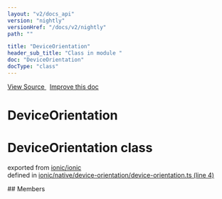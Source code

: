 ```yaml
---
layout: "v2/docs_api"
version: "nightly"
versionHref: "/docs/v2/nightly"
path: ""

title: "DeviceOrientation"
header_sub_title: "Class in module "
doc: "DeviceOrientation"
docType: "class"
---
```



<div class="improve-docs">
  <a href='http://github.com/driftyco/ionic2/tree/master/ionic/native/device-orientation/device-orientation.ts#L3'>
    View Source
  </a>
  &nbsp;
  <a href='http://github.com/driftyco/ionic2/edit/master/ionic/native/device-orientation/device-orientation.ts#L3'>
    Improve this doc
  </a>
</div>




<h1 class="api-title">

  DeviceOrientation



</h1>








<h1 class="class export">DeviceOrientation <span class="type">class</span></h1>
<p class="module">exported from <a href='undefined'>ionic/ionic</a><br/>
defined in <a href="https://github.com/driftyco/ionic2/tree/master/ionic/native/device-orientation/device-orientation.ts#L4-L86">ionic/native/device-orientation/device-orientation.ts (line 4)</a>
</p>
<p></p>
## Members

